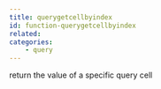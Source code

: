 ```yaml
---
title: querygetcellbyindex
id: function-querygetcellbyindex
related:
categories:
    - query
---
```


return the value of a specific query cell